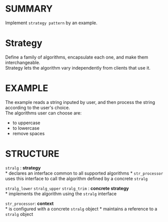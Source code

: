 SUMMARY
=======
Implement `strategy pattern` by an example.

Strategy
========
Define a family of algorithms, encapsulate each one, and make them interchangeable.  
Strategy lets the algorithm vary independently from clients that use it.

EXAMPLE
=======
The example reads a string inputed by user, and then process the string according to the user's choice.  
The algorithms user can choose are:
* to uppercase
* to lowercase
* remove spaces

STRUCTURE
=========
`stralg` : __strategy__  
    * declares an interface common to all supported algorithms
    * `str_processor` uses this interface to call the algorithm defined by a concrete `stralg`

`stralg_lower` `stralg_upper` `stralg_trim` : __concrete strategy__  
    * implements the algorithm using the `stralg` interface

`str_processor`: __context__  
    * is configured with a concrete `stralg` object
    * maintains a reference to a `stralg` object
